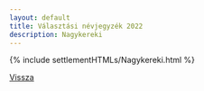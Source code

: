 ```yaml
---
layout: default
title: Választási névjegyzék 2022
description: Nagykereki
---
```


{% include settlementHTMLs/Nagykereki.html %}

[Vissza](../)